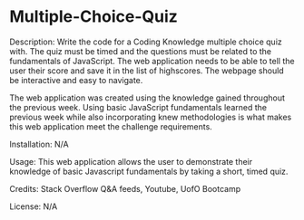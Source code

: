 # Multiple-Choice-Quiz
Description: Write the code for a Coding Knowledge multiple choice quiz with. The quiz must be timed and the questions must be related to the fundamentals of JavaScript. The web application needs to be able to tell the user their score and save it in the list of highscores. The webpage should be interactive and easy to navigate.

The web application was created using the knowledge gained throughout the previous week. Using basic JavaScript fundamentals learned the previous week while also incorporating knew methodologies is what makes this web application meet the challenge requirements.

Installation: N/A

Usage: This web application allows the user to demonstrate their knowledge of basic Javascript fundamentals by taking a short, timed quiz.

Credits: Stack Overflow Q&A feeds, Youtube, UofO Bootcamp

License: N/A